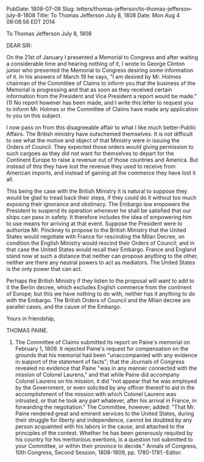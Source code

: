 PubDate: 1808-07-08
Slug: letters/thomas-jefferson/to-thomas-jefferson-july-8-1808
Title: To Thomas Jefferson July 8, 1808
Date: Mon Aug  4 09:08:56 EDT 2014

   To Thomas Jefferson July 8, 1808

   DEAR SIR:

   On the 21st of January I presented a Memorial to Congress and after
   waiting a considerable time and hearing nothing of it, I wrote to George
   Clinton junior who presented the Memorial to Congress desiring some
   information of it. In his answers of March 19 he says, "I am desired by
   Mr. Holmes chairman of the Committee of Claims to inform you that the
   business of the Memorial is progressing and that as soon as they received
   certain information from the President and Vice President a report would
   be made." (1) No report however has been made, and I write this letter to
   request you to inform Mr. Holmes or the Committee of Claims have made any
   application to you on this subject.

   I now pass on from this disagreeable affair to what I like much
   better-Public Affairs. The British ministry have outschemed themselves. It
   is not difficult to see what the motive and object of that Ministry were
   in issuing the Orders of Council. They expected those orders would giving
   permission to such cargoes as they did not want for themselves to depart
   for the Continent Europe to raise a revenue out of those countries and
   America. But instead of this they have lost the revenue they used to
   receive from American imports, and instead of gaining all the commerce
   they have lost it all.

   This being the case with the British Ministry it is natural to suppose
   they would be glad to tread back their steps, if they could do it without
   too much exposing their ignorance and obstinacy. The Embargo law empowers
   the President to suspend its operation whenever he shall be satisfied that
   our ships can pass in safety. It therefore includes the idea of empowering
   him to use means for arriving at that event. Suppose the President were to
   authorize Mr. Pinckney to propose to the British Ministry that the United
   States would negotiate with France for rescinding the Milan Decree, on
   condition the English Ministry would rescind their Orders of Council; and
   in that case the United States would recall their Embargo. France and
   England stand now at such a distance that neither can propose anything to
   the other, neither are there any neutral powers to act as mediators. The
   United States is the only power that can act.

   Perhaps the British Ministry if they listen to the proposal will want to
   add to it the Berlin decree, which excludes English commerce from the
   continent of Europe; but this we have nothing to do with, neither has it
   anything to do with the Embargo. The British Orders of Council and the
   Milan decree are parallel cases, and the cause of the Embargo.

   Yours in friendship,

   THOMAS PAINE.

   1. The Committee of Claims submitted its report on Paine's memorial on
   February 1, 1809. It rejected Paine's request for compensation on the
   grounds that his memorial had been "unaccompanied with any evidence in
   support of the statement of facts"; that the Journals of Congress revealed
   no evidence that Paine "was in any manner connected with the mission of
   Colonel Laurens," and that while Paine did accompany Colonel Laurens on
   his mission, it did "not appear that he was employed by the Government, or
   even solicited by any officer thereof to aid in the accomplishment of the
   mission with which Colonel Laurens was intrusted, or that he took any part
   whatever, after his arrival in France, in forwarding the negotiation." The
   Committee, however, added: "That Mr. Paine rendered great and eminent
   services to the United States, during their struggle for liberty and
   independence, cannot be doubted by any person acquainted with his labors
   in the cause, and attached to the principles of the contest. Whether he
   has been generously requited by his country for his meritorious exertions,
   is a question not submitted to your Committee, or within their province to
   decide." Annals of Congress, 10th Congress, Second Session, 1808-1809, pp.
   1780-1781.-Editor.
